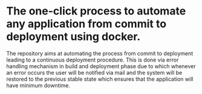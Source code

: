 # The one-click process to automate any application from commit to deployment using docker.
The repository aims at automating the process from commit to deployment leading to a continuous deployment procedure. This is done via error handling mechanism in build and deployment phase due to which whenever an error occurs the user will be notified via mail and the system will be restored to the previous stable state which ensures that the application will have minimum downtime.
